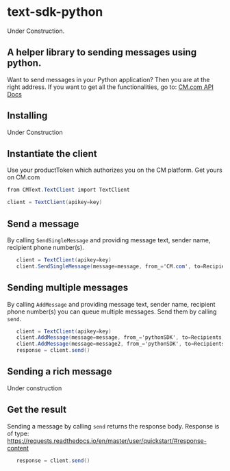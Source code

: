 # text-sdk-python
Under Construction.

## A helper library to sending messages using python.
Want to send messages in your Python application? Then you are at the right address.
If you want to get all the functionalities, go to: [CM.com API Docs](https://docs.cmtelecom.com/bulk-sms/v1.0)

## Installing
Under Construction

## Instantiate the client
Use your productToken which authorizes you on the CM platform. Get yours on CM.com

```cs
from CMText.TextClient import TextClient

client = TextClient(apikey=key)
```

## Send a message
By calling `SendSingleMessage` and providing message text, sender name, recipient phone number(s).

```cs
   client = TextClient(apikey=key)
   client.SendSingleMessage(message=message, from_='CM.com', to=Recipients)
```

## Sending multiple messages
By calling `AddMessage` and providing message text, sender name, recipient phone number(s) you can queue multiple messages. Send them by calling `send`.

```cs
   client = TextClient(apikey=key)
   client.AddMessage(message=message, from_='pythonSDK', to=Recipients)
   client.AddMessage(message=message2, from_='pythonSDK', to=Recipients2)
   response = client.send()
```

## Sending a rich message
Under construction

## Get the result
Sending a message by calling `send` returns the response body. Response is of type: https://requests.readthedocs.io/en/master/user/quickstart/#response-content
```cs
   response = client.send()
```